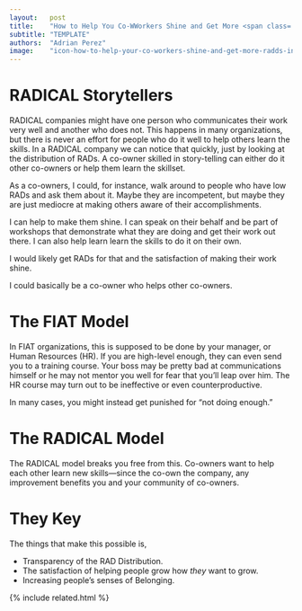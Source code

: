 ```yaml
---
layout:   post
title:    "How to Help You Co-WWorkers Shine and Get More <span class='_paradigm'>RAD</span>s You in WWorkers Co-Owned Company"
subtitle: "TEMPLATE"
authors:  "Adrian Perez"
image:    "icon-how-to-help-your-co-workers-shine-and-get-more-radds-in-a-co-owned-company.svg"
---
```


<div style="display:none;">
 <p><span class='_paradigm'>RADICAL</span> Storytellers can help co-owners</p>
</div>

<h1><span class='_paradigm'>RADICAL</span> Storytellers</h1>
 <p><span class='_paradigm'>RADICAL</span> companies might have one person who communicates their work very well and another who does not. This happens in many organizations, but there is never an effort for people who do it well to help others learn the skills. In a <span class='_paradigm'>RADICAL</span> company we can notice that quickly, just by looking at the distribution of <span class='_paradigm'>RAD</span>s. A co-owner skilled in story-telling can either do it other co-owners or help them learn the skillset.</p>
 <p>As a co-owners, I could, for instance, walk around to people who have low <span class='_paradigm'>RAD</span>s and ask them about it. Maybe they are incompetent, but maybe they are just mediocre at making others aware of their accomplishments.</p>
 <p>I can help to make them shine. I can speak on their behalf and be part of workshops that demonstrate what they are doing and get their work out there. I can also help learn learn the skills to do it on their own.</p>
 <p>I would likely get <span class='_paradigm'>RAD</span>s for that and the satisfaction of making their work shine.</p>
 <p>I could basically be a co-owner who helps other co-owners.</p>

<h1>The <span class='_paradigm'>FIAT</span> Model</h1>
 <p>In <span class='_paradigm'>FIAT</span> organizations, this is supposed to be done by your manager, or Human Resources (HR). If you are high-level enough, they can even send you to a training course. Your boss may be pretty bad at communications himself or he may not mentor you well for fear that you&rsquo;ll leap over him. The HR course may turn out to be ineffective or even counterproductive.</p>
 <p>In many cases, you might instead get punished for &ldquo;not doing enough.&rdquo;</p>

<h1>The <span class='_paradigm'>RADICAL</span> Model</h1>
 <p>The <span class='_paradigm'>RADICAL</span> model breaks you free from this. Co-owners want to help each other learn new skills&mdash;since the co-own the company, any improvement benefits you and your community of co-owners.</p>

<h1>They Key</h1>
 <p>The things that make this possible is,</p>
  <ul>
   <li>Transparency of the <span class='_paradigm'>RAD Distribution</span>.</li>
   <li>The satisfaction of helping people grow how <em>they</em> want to grow.</li>
   <li>Increasing people&rsquo;s senses of <span class='_paradigm'>Belonging</span>.</li>
  </ul>

{% include related.html %}
